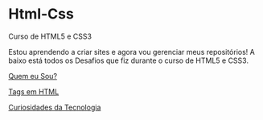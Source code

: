 # Html-Css
 Curso de HTML5 e CSS3

 Estou aprendendo a criar sites e agora vou gerenciar meus repositórios!
 A baixo está todos os Desafios que fiz durante o curso de HTML5 e CSS3.

<p><a href="https://anabeatrizst.github.io/Html-Css/Exercicios/ex09%20Desafio%205%20Capitulo%2010/">Quem eu Sou?</a></p>
<p><a href="https://anabeatrizst.github.io/Html-Css/Exercicios/ex10%20Desafio%206%20Capitulo%2010/">Tags em HTML</a></p>
<p><a href="https://anabeatrizst.github.io/Html-Css/Exercicios/ex25(Desafio%20Modulo%202)/pacote-projeto-d010/android.html">Curiosidades da Tecnologia</a></p>